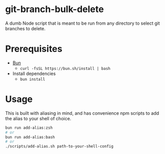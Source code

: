 # git-branch-bulk-delete

A dumb Node script that is meant to be run from any directory to select git branches to delete.

# Prerequisites

- [Bun](https://bun.sh)
  - `curl -fsSL https://bun.sh/install | bash`
- Install dependencies
  - `bun install`

# Usage

This is built with aliasing in mind, and has convenience npm scripts to add the alias to your shell of choice.

```sh
bun run add-alias:zsh
# or
bun run add-alias:bash
# or
./scripts/add-alias.sh path-to-your-shell-config
```
